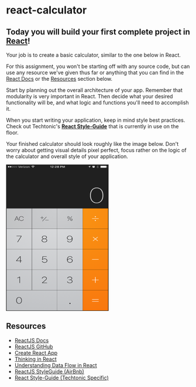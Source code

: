 # react-calculator

## Today you will build your first complete project in [React](https://reactjs.org/)!
Your job is to create a basic calculator, similar to the one below in React.  

For this assignment, you won't be starting off with any source code, but can use any resource we've given thus far or anything that you can find in the [React Docs](https://reactjs.org/) or the [Resources](#resources) section below.  

Start by planning out the overall architecture of your app. Remember that modularity is very important in React.  Then decide what your desired functionality will be, and what logic and functions you'll need to accomplish it.  

When you start writing your application, keep in mind style best practices.  Check out Techtonic's **[React Style-Guide](https://techtonicgroup.atlassian.net/wiki/spaces/PD/pages/185892955/Style+Guide?atlOrigin=eyJpIjoiOTI0NjcwZmIwNmZlNDlmMjgxYmRmMDZkOWE2ZmQ5MmIiLCJwIjoiYyJ9)** that is currently in use on the floor. 

Your finished calculator should look roughly like the image below.  Don't worry about getting visual details pixel perfect, focus rather on the logic of the calculator and overall style of your application. 



<a href="./calc.png"><img src="./calc.png" align="center" height="400" width="280" ></a>



## Resources
* [ReactJS Docs](https://reactjs.org/)
* [ReactJS GitHub](https://github.com/facebook/react)
* [Create React App](https://github.com/facebook/create-react-app)
* [Thinking in React](https://reactjs.org/docs/thinking-in-react.html)
* [Understanding Data Flow in React](https://flaviocopes.com/react-unidirectional-data-flow/)
* [ReactJS StyleGuide (AirBnb)](https://github.com/airbnb/javascript/tree/master/react)
* [React Style-Guide (Techtonic Specific)](https://techtonicgroup.atlassian.net/wiki/spaces/PD/pages/185892955/Style+Guide?atlOrigin=eyJpIjoiOTI0NjcwZmIwNmZlNDlmMjgxYmRmMDZkOWE2ZmQ5MmIiLCJwIjoiYyJ9) 
